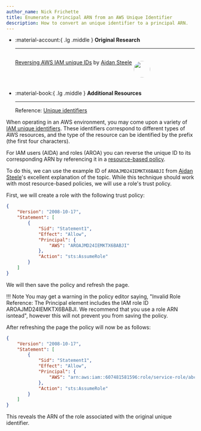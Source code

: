 ```yaml
---
author_name: Nick Frichette
title: Enumerate a Principal ARN from an AWS Unique Identifier
description: How to convert an unique identifier to a principal ARN.
---
```


<div class="grid cards" markdown>

-   :material-account:{ .lg .middle } __Original Research__

    ---

    <aside style="display:flex">
    <p><a href="https://awsteele.com/blog/2023/11/19/reversing-aws-iam-unique-ids.html">Reversing AWS IAM unique IDs</a> by <a href="https://twitter.com/__steele">Aidan Steele</a></p>
    <p><img src="https://pbs.twimg.com/profile_images/1199447204311617537/vzdPtfih_400x400.jpg" style="width:44px;height:44px;margin:5px;border-radius:100%;max-width:unset"></img></p>
    </aside>

-   :material-book:{ .lg .middle } __Additional Resources__

    ---

    Reference: [Unique identifiers](https://docs.aws.amazon.com/IAM/latest/UserGuide/reference_identifiers.html#identifiers-unique-ids)

</div>

When operating in an AWS environment, you may come upon a variety of [IAM unique identifiers](https://hackingthe.cloud/aws/general-knowledge/iam-key-identifiers/). These identifiers correspond to different types of AWS resources, and the type of the resource can be identified by the prefix (the first four characters).

For IAM users (AIDA) and roles (AROA) you can reverse the unique ID to its corresponding ARN by referencing it in a [resource-based policy](http://localhost:8000/aws/exploitation/Misconfigured_Resource-Based_Policies/).

To do this, we can use the example ID of `AROAJMD24IEMKTX6BABJI` from [Aidan Steele](https://twitter.com/__steele)'s excellent explanation of the topic. While this technique should work with most resource-based policies, we will use a role's trust policy.

First, we will create a role with the following trust policy:

```json
{
	"Version": "2008-10-17",
	"Statement": [
		{
			"Sid": "Statement1",
			"Effect": "Allow",
			"Principal": {
				"AWS": "AROAJMD24IEMKTX6BABJI"
			},
			"Action": "sts:AssumeRole"
		}
	]
}
```

We will then save the policy and refresh the page. 

!!! Note
    You may get a warning in the policy editor saying, "Invalid Role Reference: The Principal element includes the IAM role ID AROAJMD24IEMKTX6BABJI. We recommend that you use a role ARN isntead", however this will not prevent you from saving the policy.

After refreshing the page the policy will now be as follows:

```json
{
    "Version": "2008-10-17",
    "Statement": [
        {
            "Sid": "Statement1",
            "Effect": "Allow",
            "Principal": {
                "AWS": "arn:aws:iam::607481581596:role/service-role/abctestrole"
            },
            "Action": "sts:AssumeRole"
        }
    ]
}
```

This reveals the ARN of the role associated with the original unique identifier.